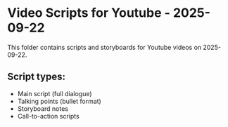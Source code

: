 # Video Scripts for Youtube - 2025-09-22

This folder contains scripts and storyboards for Youtube videos on 2025-09-22.

## Script types:
- Main script (full dialogue)
- Talking points (bullet format)
- Storyboard notes
- Call-to-action scripts
